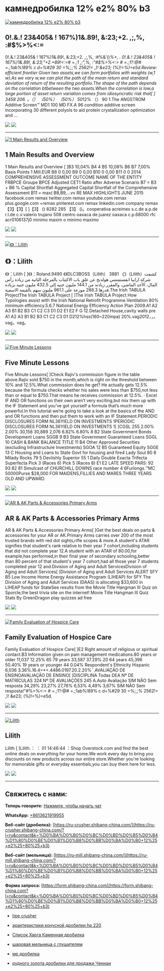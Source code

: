 # камнедробилка 12% e2% 80% b3

<a href="https://swt.shibang-china.com/?l=ru&img&k=%D0%BA%D0%B0%D0%BC%D0%BD%D0%B5%D0%B4%D1%80%D0%BE%D0%B1%D0%B8%D0%BB%D0%BA%D0%B0+12%25+e2%25+80%25+b3" target="_blank">![камнедробилка 12% e2% 80% b3](http://static.shibang-china.com/all-800x300/105.jpg)</a>

## 0!.&amp;.! 23&amp;405&amp; ! 167%)1&amp;.89!, &amp;:23;+2. ,;,%, :#$%&gt;%&lt;:=
0!.&amp;.! 23&amp;405&amp; ! 167%)1&amp;.89!, &amp;:23;+2. ,;,%, :#$%&gt;%&lt;:=[ ]!&quot;#$%&amp;’()*%+, . 0!.&amp;.! 23&amp;405&amp; ! 167%)1&amp;.89!, &amp;:23;&quot;+2.+89!&lt;:=# =.;1 ,;&quot;,%, :&quot;#$%&gt;%&lt;:= # =.;1?:@# =.;1ab%!89% c d=%#29 30 =%;,;% 2562!= ,)! &amp;e23; (%)!=%)=e5d.Review: efficient frontier Given two assets,we can form portfolios with weights (w,1 w).As we vary w,we can plot the path of the mean return and standard deviation of return of the resulting portfolio.The shape of the path depends on the correlation btbetween the two assets.When the correlation is low,a large portion of asset return variation comes from idiosyncratic risk that[ ] 3458 206. 。（） （50%） （50%） 50*12% （） 90 1.The ANGSTROM Additive Screen™ MD1 100 MD FX.A 96 condition additive screen incorporating 30 different polyols to aid protein crystallization optimization and …


<a href="https://whatsapp.shibangsoft.com/WhatsApp.php" target="_blank" title="WhatsApp">![](http://static.shibang-china.com/icon/whatsapp.png)</a> <a href="https://swt.shibang-china.com/?l=ru&icon&k=%D0%BA%D0%B0%D0%BC%D0%BD%D0%B5%D0%B4%D1%80%D0%BE%D0%B1%D0%B8%D0%BB%D0%BA%D0%B0+12%25+e2%25+80%25+b3" target="_blank">![](http://static.shibang-china.com/icon/chat-ru.png)</a>

---

<a href="https://swt.shibang-china.com/?l=ru&img&k=%D0%BA%D0%B0%D0%BC%D0%BD%D0%B5%D0%B4%D1%80%D0%BE%D0%B1%D0%B8%D0%BB%D0%BA%D0%B0+12%25+e2%25+80%25+b3" target="_blank">![1 Main Results and Overview](http://static.shibang-china.com/all-800x300/1471.jpg)</a>

## 1 Main Results and Overview
1 Main Results and Overview [ ]B3 10,04% B4 4 B5 10,08% B6 B7 7,00% Basis Points 1 Mill.EUR B8 0 0,00 B9 0 0,00 B10 0 0,00 B11 0 0 2014 COMPREHENSIVE ASSESSMENT OUTCOME NAME OF THE ENTITY FRBPCE Groupe BPCE Adjusted CET1 Ratio after Adverse Scenario B7 = B3 + B6 % Capital Shortfall Aggregated Capital Shortfall of the Comprehensive Assessment B11 = max( B8,B9,…vv RE MAX HIGHLIGHTS JUNE 2015 facebook.com remax twitter.com remax youtube.com remax plus.google.com +remax pinterest.com remax linkedin.com company remax【3】【3】[ ]【3】 () 8282 285 【3】 ()。cooperativa acreimex s.c.de a.p.de r.l.de c.v.valerio trujano 508 centro oaxaca de juarez oaxaca c.p.68000 rfc acr0106137j0 minimo maxim o minimo maximo


<a href="https://whatsapp.shibangsoft.com/WhatsApp.php" target="_blank" title="WhatsApp">![](http://static.shibang-china.com/icon/whatsapp.png)</a> <a href="https://swt.shibang-china.com/?l=ru&icon&k=%D0%BA%D0%B0%D0%BC%D0%BD%D0%B5%D0%B4%D1%80%D0%BE%D0%B1%D0%B8%D0%BB%D0%BA%D0%B0+12%25+e2%25+80%25+b3" target="_blank">![](http://static.shibang-china.com/icon/chat-ru.png)</a>

---

<a href="https://swt.shibang-china.com/?l=ru&img&k=%D0%BA%D0%B0%D0%BC%D0%BD%D0%B5%D0%B4%D1%80%D0%BE%D0%B1%D0%B8%D0%BB%D0%BA%D0%B0+12%25+e2%25+80%25+b3" target="_blank">![《》：Lilith](http://static.shibang-china.com/all-800x300/663.jpg)</a>

## 《》：Lilith
《》：Lilith [ ]《》：Roland.9490 《》DLC3BOSS（Lilith） 3881 《》（Lilith）كشفت شركة ارابيا انفستمنتس هولدنج عن غلق باب الاكتتاب بالمرحلة الثانية من زيادة رأس المال، الأحد الماضي، والمقرر زيادته من 144.1 مليون جنيه إلى 432.5 مليون جنيه بزيادة قدرها 288.3 موزعة على 961.1 مليون سهم بالقيمة الاسمية.The Irish TABULA ProjectThe Irish TABULA Project [ ]The Irish TABULA Project How Typologies assist with the Irish National Retrofit Programme.Ventilation 80% minimum efficiency.5.6.7 National Energy Efficiency Action Plan 2009.A1 A2 A3 B1 B2 B3 C1 C2 C3 D1 D2 E1 E2 F G 12.Detached House,cavity walls pre A1 A2 A3 B1 B2 B3 C1 C2 C3 D1 D212%hss(160~220mpa) 20%.vag2012，，。vag，vag。


<a href="https://whatsapp.shibangsoft.com/WhatsApp.php" target="_blank" title="WhatsApp">![](http://static.shibang-china.com/icon/whatsapp.png)</a> <a href="https://swt.shibang-china.com/?l=ru&icon&k=%D0%BA%D0%B0%D0%BC%D0%BD%D0%B5%D0%B4%D1%80%D0%BE%D0%B1%D0%B8%D0%BB%D0%BA%D0%B0+12%25+e2%25+80%25+b3" target="_blank">![](http://static.shibang-china.com/icon/chat-ru.png)</a>

---

<a href="https://swt.shibang-china.com/?l=ru&img&k=%D0%BA%D0%B0%D0%BC%D0%BD%D0%B5%D0%B4%D1%80%D0%BE%D0%B1%D0%B8%D0%BB%D0%BA%D0%B0+12%25+e2%25+80%25+b3" target="_blank">![Five Minute Lessons](http://static.shibang-china.com/all-800x300/122.jpg)</a>

## Five Minute Lessons
Five Minute Lessons[ ]Check Rajiv's commission figure in the table above.Rajiv sold $750 in the month,which is right on the threshold between 10% and 12.5%.What commission does he get? He actually gets 12.5% because the formula checks whether his sales were less than $750,not less than or equal to $750.That means he receives commission at 12.5%.&nbsp;&#0183;&#32;Excel IF AND OR functions on their own aren’t very exciting,but mix them up with the IF Statement and you’ve got yourself a formula that’s much more powerful.In this tutorial we’re going to take a look at the basics of the AND and OR functions and then put them to work with an IF Statement.PERIODIC DISCLOSURES FORM NL36YIELD ON INVESTMENTS 1PERIODIC DISCLOSURES FORM NL36YIELD ON INVESTMENTS 1[ ]CGSL 255 2.00% 2.00% 30,158 30,889 2,076 6.82% 6.80% 8 B2 State Government Bonds Development Loans SGGB 9 B3 State Government Guaranteed Loans SGGL 10 CASH &amp; BANK BALANCE TITLE 11 B4 Other Approved Securities (excluding Infrastructure Investments) SGOA 12 B5 Guaranteed Equity SGGE 13 C Housing and Loans to State Govt for housing and fire4 Lady Soul 80 8 Milady Rocks 79 5 Devlishly Superior 55 1 Daily Double Exacta Trifecta Superfecta Pick 3 (Races 6) Pick 5 (Races 8) E1 E2 LATE SPEED PARS: 92 93 82 81 Simulcast of CHURCHILL DOWNS race number 4 6Furlongs.™MC 50000Purse $28,000 FOR MAIDENS,FILLIES AND MARES THREE YEARS OLD AND UPWARD.


<a href="https://whatsapp.shibangsoft.com/WhatsApp.php" target="_blank" title="WhatsApp">![](http://static.shibang-china.com/icon/whatsapp.png)</a> <a href="https://swt.shibang-china.com/?l=ru&icon&k=%D0%BA%D0%B0%D0%BC%D0%BD%D0%B5%D0%B4%D1%80%D0%BE%D0%B1%D0%B8%D0%BB%D0%BA%D0%B0+12%25+e2%25+80%25+b3" target="_blank">![](http://static.shibang-china.com/icon/chat-ru.png)</a>

---

<a href="https://swt.shibang-china.com/?l=ru&img&k=%D0%BA%D0%B0%D0%BC%D0%BD%D0%B5%D0%B4%D1%80%D0%BE%D0%B1%D0%B8%D0%BB%D0%BA%D0%B0+12%25+e2%25+80%25+b3" target="_blank">![AR &amp; AK Parts &amp; Accessories Primary Arms](http://static.shibang-china.com/all-800x300/1355.jpg)</a>

## AR &amp; AK Parts &amp; Accessories Primary Arms
AR &amp; AK Parts &amp; Accessories Primary Arms[ ]Get the best deals on parts &amp; accessories for your AR or AK.Primary Arms carries over 200 of the most trusted brands with red dot sights,rifle scopes &amp; more.A student's ATAR signifies that student's rank relative to their year 7 cohort,including students that did not complete year 12.A student with an ATAR of 80.00,for example,has performed,in their final year of secondary schooling,better than 80 percent of that student's year 7 cohort,had all those year 7 students completed year 12 and.Division of Aging and Adult ServicesDivision of Aging and Adult Services[ ]Division of Aging and Adult Services ALERT SFY B5 Low Income Home Energy Assistance Program (LIHEAP) for SFY The Division of Aging and Adult Services (DAAS) is allocating $33,600 in LIHEAP funds for StateSee results from the Movie Title Hangman III Quiz on Sporcle,the best trivia site on the internet! Movie Title Hangman III Quiz Stats By GreenDragon play quizzes ad free


<a href="https://whatsapp.shibangsoft.com/WhatsApp.php" target="_blank" title="WhatsApp">![](http://static.shibang-china.com/icon/whatsapp.png)</a> <a href="https://swt.shibang-china.com/?l=ru&icon&k=%D0%BA%D0%B0%D0%BC%D0%BD%D0%B5%D0%B4%D1%80%D0%BE%D0%B1%D0%B8%D0%BB%D0%BA%D0%B0+12%25+e2%25+80%25+b3" target="_blank">![](http://static.shibang-china.com/icon/chat-ru.png)</a>

---

<a href="https://swt.shibang-china.com/?l=ru&img&k=%D0%BA%D0%B0%D0%BC%D0%BD%D0%B5%D0%B4%D1%80%D0%BE%D0%B1%D0%B8%D0%BB%D0%BA%D0%B0+12%25+e2%25+80%25+b3" target="_blank">![Family Evaluation of Hospice Care](http://static.shibang-china.com/all-800x300/1132.jpg)</a>

## Family Evaluation of Hospice Care
Family Evaluation of Hospice Care[ ]E2 Right amount of religious or spiritual contact.B3 Information given on pain management medications.80 years or older 11,037 12.25% 65 79 years 33,587 37.29% 20 64 years 45,396 50.40% 19 years or younger 44 0.04% Respondent's Ethnicity Hispanic 6,036 3.36%.16.4=*+.4486.0197.20.2.20%ˉ.AVALIA&#199;&#195;O DE ENSINOAVALIA&#199;&#195;O DE ENSINO[ ]DISCIPLINA Todas DEA N&#186; DE MATR&#205;CULAS 324 N&#186; DE AVALIA&#199;&#213;ES 245 A.Auto Avalia&#231;&#227;o SIM N&#195;O Sem resposta 34,29% 23,27% 27,76% 6,53% 4,49% 3,67% SIM N&#195;O Sem resposta!&quot;#$%&amp;’()*%+, . 0!.&amp;.! 23&amp;405&amp; ! 167%)1&amp;.89!, &amp;:23;&quot;+2.+89!&lt;:=# =.;1 ,;&quot;,%, :&quot;#$%&gt;%&lt;:= # =.;1?:@# =.;1ab%!89% c d=%#29 30 =%;,;% 2562!= ,)! &amp;e23; (%)!=%)=e5d.


<a href="https://whatsapp.shibangsoft.com/WhatsApp.php" target="_blank" title="WhatsApp">![](http://static.shibang-china.com/icon/whatsapp.png)</a> <a href="https://swt.shibang-china.com/?l=ru&icon&k=%D0%BA%D0%B0%D0%BC%D0%BD%D0%B5%D0%B4%D1%80%D0%BE%D0%B1%D0%B8%D0%BB%D0%BA%D0%B0+12%25+e2%25+80%25+b3" target="_blank">![](http://static.shibang-china.com/icon/chat-ru.png)</a>

---

<a href="https://swt.shibang-china.com/?l=ru&img&k=%D0%BA%D0%B0%D0%BC%D0%BD%D0%B5%D0%B4%D1%80%D0%BE%D0%B1%D0%B8%D0%BB%D0%BA%D0%B0+12%25+e2%25+80%25+b3" target="_blank">![Lilith](http://static.shibang-china.com/all-800x300/829.jpg)</a>

## Lilith
Lilith [ ]Lilith.： ： 01 14:46:44 ：Shop Overstock.com and find the best online deals on everything for your home.We work every day to bring you discounts on new products across our entire store.Whether you're looking for memorable gifts or everyday essentials,you can buy them here for less.

<a href="https://whatsapp.shibangsoft.com/WhatsApp.php" target="_blank" title="WhatsApp">![](http://static.shibang-china.com/icon/whatsapp.png)</a> <a href="https://swt.shibang-china.com/?l=ru&icon&k=%D0%BA%D0%B0%D0%BC%D0%BD%D0%B5%D0%B4%D1%80%D0%BE%D0%B1%D0%B8%D0%BB%D0%BA%D0%B0+12%25+e2%25+80%25+b3" target="_blank">![](http://static.shibang-china.com/icon/chat-ru.png)</a>

---
## Свяжитесь с нами:

**Теперь говорите:** [Нажмите, чтобы начать чат](https://swt.shibang-china.com?l=ru&contact&k=%D0%BA%D0%B0%D0%BC%D0%BD%D0%B5%D0%B4%D1%80%D0%BE%D0%B1%D0%B8%D0%BB%D0%BA%D0%B0+12%25+e2%25+80%25+b3)

**WhatsApp:**  [+8613621919955](https://whatsapp.shibangsoft.com/WhatsApp.php)

**Веб-сайт (дробилка):** [https://ru-crusher.shibang-china.com/](https://ru-crusher.shibang-china.com/?l=ru&contact&k=%D0%BA%D0%B0%D0%BC%D0%BD%D0%B5%D0%B4%D1%80%D0%BE%D0%B1%D0%B8%D0%BB%D0%BA%D0%B0+12%25+e2%25+80%25+b3)

**Веб-сайт (мельница):** [https://ru-mill.shibang-china.com/](https://ru-mill.shibang-china.com/?l=ru&contact&k=%D0%BA%D0%B0%D0%BC%D0%BD%D0%B5%D0%B4%D1%80%D0%BE%D0%B1%D0%B8%D0%BB%D0%BA%D0%B0+12%25+e2%25+80%25+b3)

**Форма запроса:** [https://form.shibang-china.com](https://form.shibang-china.com?l=ru&contact&k=%D0%BA%D0%B0%D0%BC%D0%BD%D0%B5%D0%B4%D1%80%D0%BE%D0%B1%D0%B8%D0%BB%D0%BA%D0%B0+12%25+e2%25+80%25+b3)

* [tipe crusher](../113/tipe%20crusher.md)

* [арактеристики конусной дробилки hp 220](../114/%D0%B0%D1%80%D0%B0%D0%BA%D1%82%D0%B5%D1%80%D0%B8%D1%81%D1%82%D0%B8%D0%BA%D0%B8%20%D0%BA%D0%BE%D0%BD%D1%83%D1%81%D0%BD%D0%BE%D0%B9%20%D0%B4%D1%80%D0%BE%D0%B1%D0%B8%D0%BB%D0%BA%D0%B8%20hp%20220.md)

* [Список Харга Каменная дробилка](../120/%D0%A1%D0%BF%D0%B8%D1%81%D0%BE%D0%BA%20%D0%A5%D0%B0%D1%80%D0%B3%D0%B0%20%D0%9A%D0%B0%D0%BC%D0%B5%D0%BD%D0%BD%D0%B0%D1%8F%20%D0%B4%D1%80%D0%BE%D0%B1%D0%B8%D0%BB%D0%BA%D0%B0.md)

* [шаровая мельница с глушителем](../116/%D1%88%D0%B0%D1%80%D0%BE%D0%B2%D0%B0%D1%8F%20%D0%BC%D0%B5%D0%BB%D1%8C%D0%BD%D0%B8%D1%86%D0%B0%20%D1%81%20%D0%B3%D0%BB%D1%83%D1%88%D0%B8%D1%82%D0%B5%D0%BB%D0%B5%D0%BC.md)

* [мр дробилка](../113/%D0%BC%D1%80%20%D0%B4%D1%80%D0%BE%D0%B1%D0%B8%D0%BB%D0%BA%D0%B0.md)

* [рудного золота дробилки для продажи Ченнаи](../114/%D1%80%D1%83%D0%B4%D0%BD%D0%BE%D0%B3%D0%BE%20%D0%B7%D0%BE%D0%BB%D0%BE%D1%82%D0%B0%20%D0%B4%D1%80%D0%BE%D0%B1%D0%B8%D0%BB%D0%BA%D0%B8%20%D0%B4%D0%BB%D1%8F%20%D0%BF%D1%80%D0%BE%D0%B4%D0%B0%D0%B6%D0%B8%20%D0%A7%D0%B5%D0%BD%D0%BD%D0%B0%D0%B8.md)